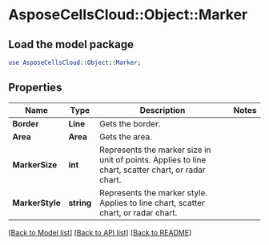 # AsposeCellsCloud::Object::Marker 

## Load the model package
```perl
use AsposeCellsCloud::Object::Marker;
```

## Properties
Name | Type | Description | Notes
------------ | ------------- | ------------- | -------------
**Border** | **Line** | Gets the border. |
**Area** | **Area** | Gets the area. |
**MarkerSize** | **int** | Represents the marker size in unit of points. Applies to line chart, scatter chart, or radar chart. |
**MarkerStyle** | **string** | Represents the marker style. Applies to line chart, scatter chart, or radar chart. |  

[[Back to Model list]](../README.md#documentation-for-models) [[Back to API list]](../README.md#documentation-for-api-endpoints) [[Back to README]](../README.md)

